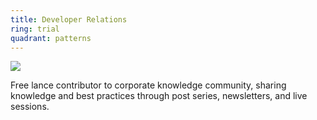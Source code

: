 ```yaml
---
title: Developer Relations
ring: trial
quadrant: patterns
---
```


![](https://img.shields.io/badge/sharepoint-19967d?logo=serverfault&logoColor=000&style=flat)

Free lance contributor to corporate knowledge community, sharing knowledge and best practices through post series, newsletters, and live sessions.
